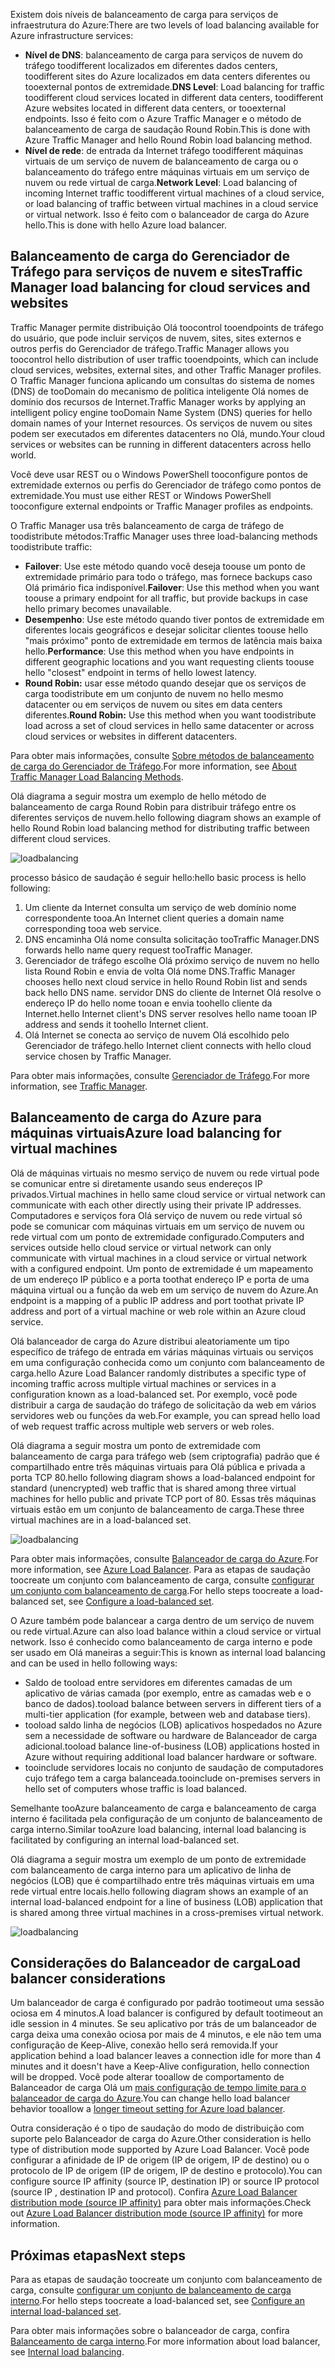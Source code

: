

<span data-ttu-id="e9534-101">Existem dois níveis de balanceamento de carga para serviços de infraestrutura do Azure:</span><span class="sxs-lookup"><span data-stu-id="e9534-101">There are two levels of load balancing available for Azure infrastructure services:</span></span>

* <span data-ttu-id="e9534-102">**Nível de DNS**: balanceamento de carga para serviços de nuvem do tráfego toodifferent localizados em diferentes dados centers, toodifferent sites do Azure localizados em data centers diferentes ou tooexternal pontos de extremidade.</span><span class="sxs-lookup"><span data-stu-id="e9534-102">**DNS Level**:  Load balancing for traffic toodifferent cloud services located in different data centers, toodifferent Azure websites located in different data centers, or tooexternal endpoints.</span></span> <span data-ttu-id="e9534-103">Isso é feito com o Azure Traffic Manager e o método de balanceamento de carga de saudação Round Robin.</span><span class="sxs-lookup"><span data-stu-id="e9534-103">This is done with Azure Traffic Manager and hello Round Robin load balancing method.</span></span>
* <span data-ttu-id="e9534-104">**Nível de rede**: de entrada da Internet tráfego toodifferent máquinas virtuais de um serviço de nuvem de balanceamento de carga ou o balanceamento do tráfego entre máquinas virtuais em um serviço de nuvem ou rede virtual de carga.</span><span class="sxs-lookup"><span data-stu-id="e9534-104">**Network Level**:  Load balancing of incoming Internet traffic toodifferent virtual machines of a cloud service, or load balancing of traffic between virtual machines in a cloud service or virtual network.</span></span> <span data-ttu-id="e9534-105">Isso é feito com o balanceador de carga do Azure hello.</span><span class="sxs-lookup"><span data-stu-id="e9534-105">This is done with hello Azure load balancer.</span></span>

## <a name="traffic-manager-load-balancing-for-cloud-services-and-websites"></a><span data-ttu-id="e9534-106">Balanceamento de carga do Gerenciador de Tráfego para serviços de nuvem e sites</span><span class="sxs-lookup"><span data-stu-id="e9534-106">Traffic Manager load balancing for cloud services and websites</span></span>
<span data-ttu-id="e9534-107">Traffic Manager permite distribuição Olá toocontrol tooendpoints de tráfego do usuário, que pode incluir serviços de nuvem, sites, sites externos e outros perfis do Gerenciador de tráfego.</span><span class="sxs-lookup"><span data-stu-id="e9534-107">Traffic Manager allows you toocontrol hello distribution of user traffic tooendpoints, which can include cloud services, websites, external sites, and other Traffic Manager profiles.</span></span> <span data-ttu-id="e9534-108">O Traffic Manager funciona aplicando um consultas do sistema de nomes (DNS) de tooDomain do mecanismo de política inteligente Olá nomes de domínio dos recursos de Internet.</span><span class="sxs-lookup"><span data-stu-id="e9534-108">Traffic Manager works by applying an intelligent policy engine tooDomain Name System (DNS) queries for hello domain names of your Internet resources.</span></span> <span data-ttu-id="e9534-109">Os serviços de nuvem ou sites podem ser executados em diferentes datacenters no Olá, mundo.</span><span class="sxs-lookup"><span data-stu-id="e9534-109">Your cloud services or websites can be running in different datacenters across hello world.</span></span>

<span data-ttu-id="e9534-110">Você deve usar REST ou o Windows PowerShell tooconfigure pontos de extremidade externos ou perfis do Gerenciador de tráfego como pontos de extremidade.</span><span class="sxs-lookup"><span data-stu-id="e9534-110">You must use either REST or Windows PowerShell tooconfigure external endpoints or Traffic Manager profiles as endpoints.</span></span>

<span data-ttu-id="e9534-111">O Traffic Manager usa três balanceamento de carga de tráfego de toodistribute métodos:</span><span class="sxs-lookup"><span data-stu-id="e9534-111">Traffic Manager uses three load-balancing methods toodistribute traffic:</span></span>

* <span data-ttu-id="e9534-112">**Failover**: Use este método quando você deseja toouse um ponto de extremidade primário para todo o tráfego, mas fornece backups caso Olá primário fica indisponível.</span><span class="sxs-lookup"><span data-stu-id="e9534-112">**Failover**:  Use this method when you want toouse a primary endpoint for all traffic, but provide backups in case hello primary becomes unavailable.</span></span>
* <span data-ttu-id="e9534-113">**Desempenho**: Use este método quando tiver pontos de extremidade em diferentes locais geográficos e desejar solicitar clientes toouse hello "mais próximo" ponto de extremidade em termos de latência mais baixa hello.</span><span class="sxs-lookup"><span data-stu-id="e9534-113">**Performance**:  Use this method when you have endpoints in different geographic locations and you want requesting clients toouse hello "closest" endpoint in terms of hello lowest latency.</span></span>
* <span data-ttu-id="e9534-114">**Round Robin:** usar esse método quando desejar que os serviços de carga toodistribute em um conjunto de nuvem no hello mesmo datacenter ou em serviços de nuvem ou sites em data centers diferentes.</span><span class="sxs-lookup"><span data-stu-id="e9534-114">**Round Robin:**  Use this method when you want toodistribute load across a set of cloud services in hello same datacenter or across cloud services or websites in different datacenters.</span></span>

<span data-ttu-id="e9534-115">Para obter mais informações, consulte [Sobre métodos de balanceamento de carga do Gerenciador de Tráfego](../articles/traffic-manager/traffic-manager-routing-methods.md).</span><span class="sxs-lookup"><span data-stu-id="e9534-115">For more information, see [About Traffic Manager Load Balancing Methods](../articles/traffic-manager/traffic-manager-routing-methods.md).</span></span>

<span data-ttu-id="e9534-116">Olá diagrama a seguir mostra um exemplo de hello método de balanceamento de carga Round Robin para distribuir tráfego entre os diferentes serviços de nuvem.</span><span class="sxs-lookup"><span data-stu-id="e9534-116">hello following diagram shows an example of hello Round Robin load balancing method for distributing traffic between different cloud services.</span></span>

![loadbalancing](./media/virtual-machines-common-load-balance/TMSummary.png)

<span data-ttu-id="e9534-118">processo básico de saudação é seguir hello:</span><span class="sxs-lookup"><span data-stu-id="e9534-118">hello basic process is hello following:</span></span>

1. <span data-ttu-id="e9534-119">Um cliente da Internet consulta um serviço de web domínio nome correspondente tooa.</span><span class="sxs-lookup"><span data-stu-id="e9534-119">An Internet client queries a domain name corresponding tooa web service.</span></span>
2. <span data-ttu-id="e9534-120">DNS encaminha Olá nome consulta solicitação tooTraffic Manager.</span><span class="sxs-lookup"><span data-stu-id="e9534-120">DNS forwards hello name query request tooTraffic Manager.</span></span>
3. <span data-ttu-id="e9534-121">Gerenciador de tráfego escolhe Olá próximo serviço de nuvem no hello lista Round Robin e envia de volta Olá nome DNS.</span><span class="sxs-lookup"><span data-stu-id="e9534-121">Traffic Manager chooses hello next cloud service in hello Round Robin list and sends back hello DNS name.</span></span> <span data-ttu-id="e9534-122">servidor DNS do cliente de Internet Olá resolve o endereço IP do hello nome tooan e envia toohello cliente da Internet.</span><span class="sxs-lookup"><span data-stu-id="e9534-122">hello Internet client's DNS server resolves hello name tooan IP address and sends it toohello Internet client.</span></span>
4. <span data-ttu-id="e9534-123">Olá Internet se conecta ao serviço de nuvem Olá escolhido pelo Gerenciador de tráfego.</span><span class="sxs-lookup"><span data-stu-id="e9534-123">hello Internet client connects with hello cloud service chosen by Traffic Manager.</span></span>

<span data-ttu-id="e9534-124">Para obter mais informações, consulte [Gerenciador de Tráfego](../articles/traffic-manager/traffic-manager-overview.md).</span><span class="sxs-lookup"><span data-stu-id="e9534-124">For more information, see [Traffic Manager](../articles/traffic-manager/traffic-manager-overview.md).</span></span>

## <a name="azure-load-balancing-for-virtual-machines"></a><span data-ttu-id="e9534-125">Balanceamento de carga do Azure para máquinas virtuais</span><span class="sxs-lookup"><span data-stu-id="e9534-125">Azure load balancing for virtual machines</span></span>
<span data-ttu-id="e9534-126">Olá de máquinas virtuais no mesmo serviço de nuvem ou rede virtual pode se comunicar entre si diretamente usando seus endereços IP privados.</span><span class="sxs-lookup"><span data-stu-id="e9534-126">Virtual machines in hello same cloud service or virtual network can communicate with each other directly using their private IP addresses.</span></span> <span data-ttu-id="e9534-127">Computadores e serviços fora Olá serviço de nuvem ou rede virtual só pode se comunicar com máquinas virtuais em um serviço de nuvem ou rede virtual com um ponto de extremidade configurado.</span><span class="sxs-lookup"><span data-stu-id="e9534-127">Computers and services outside hello cloud service or virtual network can only communicate with virtual machines in a cloud service or virtual network with a configured endpoint.</span></span> <span data-ttu-id="e9534-128">Um ponto de extremidade é um mapeamento de um endereço IP público e a porta toothat endereço IP e porta de uma máquina virtual ou a função da web em um serviço de nuvem do Azure.</span><span class="sxs-lookup"><span data-stu-id="e9534-128">An endpoint is a mapping of a public IP address and port toothat private IP address and port of a virtual machine or web role within an Azure cloud service.</span></span>

<span data-ttu-id="e9534-129">Olá balanceador de carga do Azure distribui aleatoriamente um tipo específico de tráfego de entrada em várias máquinas virtuais ou serviços em uma configuração conhecida como um conjunto com balanceamento de carga.</span><span class="sxs-lookup"><span data-stu-id="e9534-129">hello Azure Load Balancer randomly distributes a specific type of incoming traffic across multiple virtual machines or services in a configuration known as a load-balanced set.</span></span> <span data-ttu-id="e9534-130">Por exemplo, você pode distribuir a carga de saudação do tráfego de solicitação da web em vários servidores web ou funções da web.</span><span class="sxs-lookup"><span data-stu-id="e9534-130">For example, you can spread hello load of web request traffic across multiple web servers or web roles.</span></span>

<span data-ttu-id="e9534-131">Olá diagrama a seguir mostra um ponto de extremidade com balanceamento de carga para tráfego web (sem criptografia) padrão que é compartilhado entre três máquinas virtuais para Olá pública e privada a porta TCP 80.</span><span class="sxs-lookup"><span data-stu-id="e9534-131">hello following diagram shows a load-balanced endpoint for standard (unencrypted) web traffic that is shared among three virtual machines for hello public and private TCP port of 80.</span></span> <span data-ttu-id="e9534-132">Essas três máquinas virtuais estão em um conjunto de balanceamento de carga.</span><span class="sxs-lookup"><span data-stu-id="e9534-132">These three virtual machines are in a load-balanced set.</span></span>

![loadbalancing](./media/virtual-machines-common-load-balance/LoadBalancing.png)

<span data-ttu-id="e9534-134">Para obter mais informações, consulte [Balanceador de carga do Azure](../articles/load-balancer/load-balancer-overview.md).</span><span class="sxs-lookup"><span data-stu-id="e9534-134">For more information, see [Azure Load Balancer](../articles/load-balancer/load-balancer-overview.md).</span></span> <span data-ttu-id="e9534-135">Para as etapas de saudação toocreate um conjunto com balanceamento de carga, consulte [configurar um conjunto com balanceamento de carga](../articles/load-balancer/load-balancer-get-started-internet-arm-ps.md).</span><span class="sxs-lookup"><span data-stu-id="e9534-135">For hello steps toocreate a load-balanced set, see [Configure a load-balanced set](../articles/load-balancer/load-balancer-get-started-internet-arm-ps.md).</span></span>

<span data-ttu-id="e9534-136">O Azure também pode balancear a carga dentro de um serviço de nuvem ou rede virtual.</span><span class="sxs-lookup"><span data-stu-id="e9534-136">Azure can also load balance within a cloud service or virtual network.</span></span> <span data-ttu-id="e9534-137">Isso é conhecido como balanceamento de carga interno e pode ser usado em Olá maneiras a seguir:</span><span class="sxs-lookup"><span data-stu-id="e9534-137">This is known as internal load balancing and can be used in hello following ways:</span></span>

* <span data-ttu-id="e9534-138">Saldo de tooload entre servidores em diferentes camadas de um aplicativo de várias camada (por exemplo, entre as camadas web e o banco de dados).</span><span class="sxs-lookup"><span data-stu-id="e9534-138">tooload balance between servers in different tiers of a multi-tier application (for example, between web and database tiers).</span></span>
* <span data-ttu-id="e9534-139">tooload saldo linha de negócios (LOB) aplicativos hospedados no Azure sem a necessidade de software ou hardware de Balanceador de carga adicional.</span><span class="sxs-lookup"><span data-stu-id="e9534-139">tooload balance line-of-business (LOB) applications hosted in Azure without requiring additional load balancer hardware or software.</span></span>
* <span data-ttu-id="e9534-140">tooinclude servidores locais no conjunto de saudação de computadores cujo tráfego tem a carga balanceada.</span><span class="sxs-lookup"><span data-stu-id="e9534-140">tooinclude on-premises servers in hello set of computers whose traffic is load balanced.</span></span>

<span data-ttu-id="e9534-141">Semelhante tooAzure balanceamento de carga e balanceamento de carga interno é facilitada pela configuração de um conjunto de balanceamento de carga interno.</span><span class="sxs-lookup"><span data-stu-id="e9534-141">Similar tooAzure load balancing, internal load balancing is facilitated by configuring an internal load-balanced set.</span></span>

<span data-ttu-id="e9534-142">Olá diagrama a seguir mostra um exemplo de um ponto de extremidade com balanceamento de carga interno para um aplicativo de linha de negócios (LOB) que é compartilhado entre três máquinas virtuais em uma rede virtual entre locais.</span><span class="sxs-lookup"><span data-stu-id="e9534-142">hello following diagram shows an example of an internal load-balanced endpoint for a line of business (LOB) application that is shared among three virtual machines in a cross-premises virtual network.</span></span>

![loadbalancing](./media/virtual-machines-common-load-balance/LOBServers.png)

## <a name="load-balancer-considerations"></a><span data-ttu-id="e9534-144">Considerações do Balanceador de carga</span><span class="sxs-lookup"><span data-stu-id="e9534-144">Load balancer considerations</span></span>
<span data-ttu-id="e9534-145">Um balanceador de carga é configurado por padrão tootimeout uma sessão ociosa em 4 minutos.</span><span class="sxs-lookup"><span data-stu-id="e9534-145">A load balancer is configured by default tootimeout an idle session in 4 minutes.</span></span> <span data-ttu-id="e9534-146">Se seu aplicativo por trás de um balanceador de carga deixa uma conexão ociosa por mais de 4 minutos, e ele não tem uma configuração de Keep-Alive, conexão hello será removida.</span><span class="sxs-lookup"><span data-stu-id="e9534-146">If your application behind a load balancer leaves a connection idle for more than 4 minutes and it doesn't have a Keep-Alive configuration, hello connection will be dropped.</span></span> <span data-ttu-id="e9534-147">Você pode alterar tooallow de comportamento de Balanceador de carga Olá um [mais configuração de tempo limite para o balanceador de carga do Azure](../articles/load-balancer/load-balancer-tcp-idle-timeout.md).</span><span class="sxs-lookup"><span data-stu-id="e9534-147">You can change hello load balancer behavior tooallow a [longer timeout setting for Azure load balancer](../articles/load-balancer/load-balancer-tcp-idle-timeout.md).</span></span>

<span data-ttu-id="e9534-148">Outra consideração é o tipo de saudação do modo de distribuição com suporte pelo Balanceador de carga do Azure.</span><span class="sxs-lookup"><span data-stu-id="e9534-148">Other consideration is hello type of distribution mode supported by Azure Load Balancer.</span></span> <span data-ttu-id="e9534-149">Você pode configurar a afinidade de IP de origem (IP de origem, IP de destino) ou o protocolo de IP de origem (IP de origem, IP de destino e protocolo).</span><span class="sxs-lookup"><span data-stu-id="e9534-149">You can configure source IP affinity (source IP, destination IP) or source IP protocol (source IP , destination IP and protocol).</span></span> <span data-ttu-id="e9534-150">Confira [Azure Load Balancer distribution mode (source IP affinity)](../articles/load-balancer/load-balancer-distribution-mode.md) para obter mais informações.</span><span class="sxs-lookup"><span data-stu-id="e9534-150">Check out [Azure Load Balancer distribution mode (source IP affinity)](../articles/load-balancer/load-balancer-distribution-mode.md) for more information.</span></span>

## <a name="next-steps"></a><span data-ttu-id="e9534-151">Próximas etapas</span><span class="sxs-lookup"><span data-stu-id="e9534-151">Next steps</span></span>
<span data-ttu-id="e9534-152">Para as etapas de saudação toocreate um conjunto com balanceamento de carga, consulte [configurar um conjunto de balanceamento de carga interno](../articles/load-balancer/load-balancer-get-started-ilb-arm-ps.md).</span><span class="sxs-lookup"><span data-stu-id="e9534-152">For hello steps toocreate a load-balanced set, see [Configure an internal load-balanced set](../articles/load-balancer/load-balancer-get-started-ilb-arm-ps.md).</span></span>

<span data-ttu-id="e9534-153">Para obter mais informações sobre o balanceador de carga, confira [Balanceamento de carga interno](../articles/load-balancer/load-balancer-internal-overview.md).</span><span class="sxs-lookup"><span data-stu-id="e9534-153">For more information about load balancer, see [Internal load balancing](../articles/load-balancer/load-balancer-internal-overview.md).</span></span>

